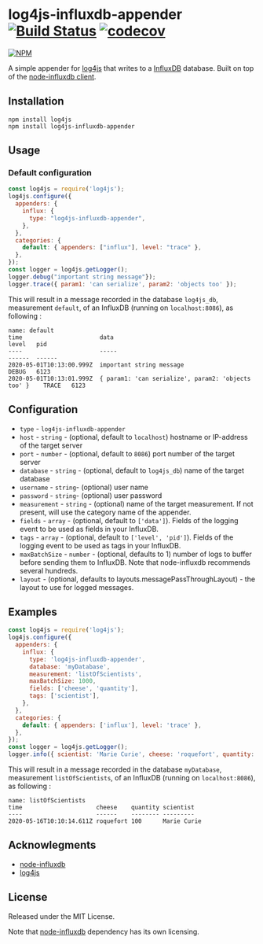 # log4js-influxdb-appender [![Build Status](https://secure.travis-ci.org/rnd-debug/log4js-influxdb-appender.png?branch=master)](https://travis-ci.com/github/rnd-debug/log4js-influxdb-appender) [![codecov](https://codecov.io/gh/rnd-debug/log4js-influxdb-appender/branch/master/graph/badge.svg)](https://codecov.io/gh/rnd-debug/log4js-influxdb-appender)

[![NPM](https://nodei.co/npm/log4js-influxdb-appender.png?downloads=true)](https://nodei.co/npm/log4js-influxdb-appender/)

A simple appender for [log4js](https://www.npmjs.com/package/log4js) that writes to a [InfluxDB](https://www.influxdata.com/) database. Built on top of the [node-influxdb client](https://www.npmjs.com/package/influx).

## Installation

```
npm install log4js
npm install log4js-influxdb-appender
```

## Usage

### Default configuration

```javascript
const log4js = require('log4js');
log4js.configure({
  appenders: {
    influx: {
      type: "log4js-influxdb-appender",
    },
  },
  categories: {
    default: { appenders: ["influx"], level: "trace" },
  },
});
const logger = log4js.getLogger();
logger.debug("important string message"});
logger.trace({ param1: 'can serialize', param2: 'objects too' });
```

This will result in a message recorded in the database `log4js_db`, measurement `default`, of an InfluxDB (running on `localhost:8086`), as following :

```
name: default
time                      data                                                  level   pid
----                      -----                                                 ------  ------
2020-05-01T10:13:00.999Z  important string message                              DEBUG   6123
2020-05-01T10:13:01.999Z  { param1: 'can serialize', param2: 'objects too' }    TRACE   6123
```

## Configuration

- `type` - `log4js-influxdb-appender`
- `host` - `string` - (optional, default to `localhost`) hostname or IP-address of the target server
- `port` - `number` - (optional, default to `8086`) port number of the target server
- `database` - `string` - (optional, default to `log4js_db`) name of the target database
- `username` - `string`- (optional) user name
- `password` - `string`- (optional) user password
- `measurement` - `string` - (optional) name of the target measurement. If not present, will use the category name of the appender.
- `fields` - `array` - (optional, default to `['data']`). Fields of the logging event to be used as fields in your InfluxDB.
- `tags` - `array` - (optional, default to `['level', 'pid']`). Fields of the logging event to be used as tags in your InfluxDB.
- `maxBatchSize` - `number` - (optional, defaults to 1) number of logs to buffer before sending them to InfluxDB. Note that node-influxdb recommends several hundreds.
- `layout` - (optional, defaults to layouts.messagePassThroughLayout) - the layout to use for logged messages.

## Examples

```javascript
const log4js = require('log4js');
log4js.configure({
  appenders: {
    influx: {
      type: 'log4js-influxdb-appender',
      database: 'myDatabase',
      measurement: 'listOfScientists',
      maxBatchSize: 1000,
      fields: ['cheese', 'quantity'],
      tags: ['scientist'],
    },
  },
  categories: {
    default: { appenders: ['influx'], level: 'trace' },
  },
});
const logger = log4js.getLogger();
logger.info({ scientist: 'Marie Curie', cheese: 'roquefort', quantity: '100' });
```

This will result in a message recorded in the database `myDatabase`, measurement `listOfScientists`, of an InfluxDB (running on `localhost:8086`), as following :

```
name: listOfScientists
time                     cheese    quantity scientist
----                     ------    -------- ---------
2020-05-16T10:10:14.611Z roquefort 100      Marie Curie
```

## Acknowlegments

- [node-influxdb](https://www.npmjs.com/package/influx)
- [log4js](https://www.npmjs.com/package/log4js)

## License

Released under the MIT License.

Note that [node-influxdb](https://github.com/node-influx/node-influx) dependency has its own licensing.
